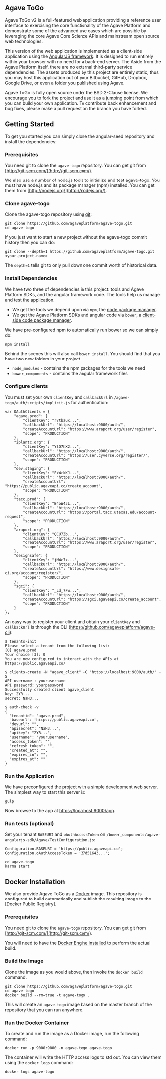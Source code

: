 ## Agave ToGo

Agave ToGo v2 is a full-featured web application providing a reference user interface to exercising the core
functionality of the Agave Platform and demonstrate some of the advanced use cases which are possible by leveraging
the core Agave Core Science APIs and mainstream open source web technologies.

This version of the web application is implemented as a client-side application using the
[AngularJS framework](http://angularjs.org/). It is designed to run entirely within your browser with no need for a
back-end server. The Aside from the Agave Platform itself, there are no external third-party
service dependencies. The assets produced by this project are entirely static, thus you may host this application out
of your Bitbucket, GitHub, Dropbox, Google Drive, or even a folder you published using Agave.  

Agave ToGo is fully open source under the BSD 2-Clause license. We encourage you to fork the project and use it as
a jumping point from which you can build your own application. To contribute back enhancement and bug fixes, please
make a pull request on the branch you have forked.

## Getting Started

To get you started you can simply clone the angular-seed repository and install the dependencies:

### Prerequisites

You need git to clone the `agave-togo` repository. You can get git from [http://git-scm.com/](http://git-scm.com/).

We also use a number of node.js tools to initialize and test agave-togo. You must have node.js and its package manager (npm) installed. You can get them from [http://nodejs.org/](http://nodejs.org/).

### Clone agave-togo

Clone the agave-togo repository using [git](http://git-scm.com/):

```
git clone https://github.com/agaveplatform/agave-togo.git  
cd agave-togo  
```

If you just want to start a new project without the agave-togo commit history then you can do:

```
git clone --depth=1 https://github.com/agaveplatform/agave-togo.git <your-project-name>  
```

The `depth=1` tells git to only pull down one commit worth of historical data.

### Install Dependencies

We have two three of dependencies in this project: tools and Agave Platform SDKs, and the angular framework code. The tools help us manage and test the application.

* We get the tools we depend upon via `npm`, the [node package manager](https://www.npmjs.org/).
* We get the Agave Platform SDKs and angular code via `bower`, a [client-side code package manager](http://bower.io/).  

We have pre-configured npm to automatically run bower so we can simply do:

```
npm install
```  

Behind the scenes this will also call `bower install`. You should find that you have two new folders in your project.

* `node_modules` - contains the npm packages for the tools we need
* `bower_components` - contains the angular framework files

### Configure clients

You must set your own `clientKey` and `callbackUrl` in `/agave-togo/auth/scripts/implicit.js` for authentication:

```
var OAuthClients = {
    "agave.prod": {
        "clientKey": "r7tbaux...",
        "callbackUrl": "https://localhost:9000/auth/",
        "createAccountUrl": "https://www.araport.org/user/register",
        "scope": "PRODUCTION"
    },
    "iplantc.org": {
        "clientKey": "YlO7hX2...",
        "callbackUrl": "https://localhost:9000/auth/",
        "createAccountUrl": "https://user.cyverse.org/register/",
        "scope": "PRODUCTION"
    },
    "dev.staging": {
        "clientKey": "FxWrkKJ...",
        "callbackUrl": "https://localhost:9000/auth/",
        "createAccountUrl": "https://public.agaveapi.co/create_account",
        "scope": "PRODUCTION"
    },
    "tacc.prod": {
        "clientKey": "B4oW43L...",
        "callbackUrl": "https://localhost:9000/auth/",
        "createAccountUrl": "https://portal.tacc.utexas.edu/account-request",
        "scope": "PRODUCTION"
    },
    "araport.org": {
        "clientKey": "QCU7Zb...",
        "callbackUrl": "https://localhost:9000/auth/",
        "createAccountUrl": "https://www.araport.org/user/register",
        "scope": "PRODUCTION"
    },
    "designsafe": {
        "clientKey": "jNWc7x...",
        "callbackUrl": "https://localhost:9000/auth/",
        "createAccountUrl": "https://www.designsafe-ci.org/account/register/",
        "scope": "PRODUCTION"
    },
    "sgci": {
        "clientKey": "_Ld_7Fw...",
        "callbackUrl": "https://localhost:9000/auth/",
        "createAccountUrl": "https://sgci.agaveapi.co/create_account",
        "scope": "PRODUCTION"
    }
};
```

An easy way to register your client and obtain your `clientKey` and `callbackUrl` is through the CLI (https://github.com/agaveplatform/agave-cli):

```
$ tenants-init
Please select a tenant from the following list:
[0] agave.prod
Your choice [3]: 0
You are now configured to interact with the APIs at https://public.agaveapi.co/

$ clients-create -N "agave_client" -C "https://localhost:9000/auth/" -S
API username : yourusername
API password: yourpassword
Successfully created client agave_client
key: 2YR...
secret: NaH3...

$ auth-check -v
{
  "tenantid": "agave.prod",
  "baseurl": "https://public.agaveapi.co",
  "devurl": "",
  "apisecret": "NaH3...",
  "apikey": "2YR...",
  "username": "yourusername",
  "access_token": "",
  "refresh_token": "",
  "created_at": "",
  "expires_in": "",
  "expires_at": ""
}
```

### Run the Application

We have preconfigured the project with a simple development web server. The simplest way to start this server is:

```
gulp
```

Now browse to the app at [https://localhost:9000/app](https://localhost:9000/app).

### Run tests (optional)

Set your tenant `BASEURI` and `oAuthAccessToken` on `/bower_components/agave-angularjs-sdk/Agave/TestConfiguration.js`:

```
Configuration.BASEURI = 'https://public.agaveapi.co';
Configuration.oAuthAccessToken = '37d51643...';
```

```
cd agave-togo
karma start
```

## Docker Installation

We also provide Agave ToGo as a [Docker](https://hub.docker.com/r/agaveplatform/agave-togo) image. This repository is configured to build automatically
and publish the resulting image to the [Docker Public Registry].

### Prerequisites

You need git to clone the `agave-togo` repository. You can get git from [http://git-scm.com/](http://git-scm.com/).

You will need to have the [Docker Engine installed](http://docs.docker.com/engine/installation/) to perform the actual build.


### Build the Image

Clone the image as you would above, then invoke the `docker build` command.

```
git clone https://github.com/agaveplatform/agave-togo.git  
cd agave-togo
docker build --rm=true -t agave-togo .
```

This will create an `agave-togo` image based on the master branch of the repository that you can run anywhere.

### Run the Docker Container

To create and run the image as a Docker image, run the following command:

```
docker run -p 9000:9000 -n agave-togo agave-togo
```

The container will write the HTTP access logs to std out. You can view them using the `docker logs` command:

```
docker logs agave-togo
```
